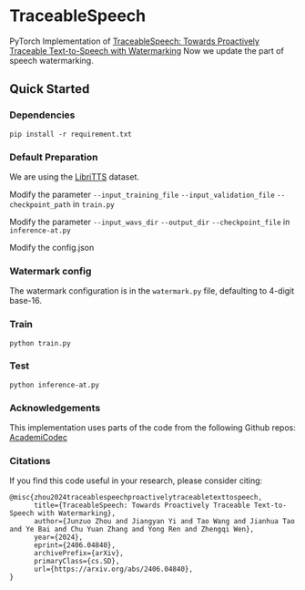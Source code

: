 # TraceableSpeech
PyTorch Implementation of [TraceableSpeech: Towards Proactively Traceable Text-to-Speech with Watermarking](https://arxiv.org/abs/2406.04840)
Now we update the part of speech watermarking.

## Quick Started
### Dependencies
```
pip install -r requirement.txt
```

### Default Preparation
We are using the [LibriTTS](https://openslr.org/60/) dataset.

Modify the parameter `--input_training_file` `--input_validation_file` `--checkpoint_path` in `train.py`

Modify the parameter `--input_wavs_dir` `--output_dir` `--checkpoint_file` in `inference-at.py`

Modify the config.json

### Watermark config
The watermark configuration is in the `watermark.py` file, defaulting to 4-digit base-16.

### Train
```
python train.py
```

### Test
```
python inference-at.py
```

### Acknowledgements
This implementation uses parts of the code from the following Github repos: [AcademiCodec](https://github.com/yangdongchao/AcademiCodec)

### Citations
If you find this code useful in your research, please consider citing:
```
@misc{zhou2024traceablespeechproactivelytraceabletexttospeech,
      title={TraceableSpeech: Towards Proactively Traceable Text-to-Speech with Watermarking}, 
      author={Junzuo Zhou and Jiangyan Yi and Tao Wang and Jianhua Tao and Ye Bai and Chu Yuan Zhang and Yong Ren and Zhengqi Wen},
      year={2024},
      eprint={2406.04840},
      archivePrefix={arXiv},
      primaryClass={cs.SD},
      url={https://arxiv.org/abs/2406.04840}, 
}
```



